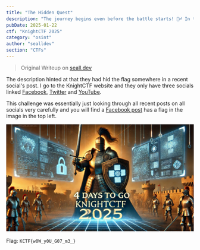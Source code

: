 ```yaml
---
title: "The Hidden Quest"
description: "The journey begins even before the battle starts! 🕵️‍♂️ In the world of knights and hackers, not everything is as it seems. Somewhere in our recent posts, a secret lies hidden, waiting to be discovered. 🕵️‍♂️ Look closer, think sharper, and let your curiosity guide you. The answer is out there – will you find it? 🛡️ Flag Format : KCTF{s0mething_here}"
pubDate: 2025-01-22
ctf: "KnightCTF 2025"
category: "osint"
author: "sealldev"
section: "CTFs"
---
```


> Original Writeup on [seall.dev](https://seall.dev/posts/knightctf2025#the-hidden-quest)

The description hinted at that they had hid the flag somewhere in a recent social's post. I go to the KnightCTF website and they only have three socials linked [Facebook](https://www.facebook.com/kn16h75qu4d), [Twitter](https://twitter.com/kn16h75qu4d) and [YouTube](https://www.youtube.com/knightsquad).

This challenge was essentially just looking through all recent posts on all socials very carefully and you will find a [Facebook post](https://www.facebook.com/photo/?fbid=603615618984074&set=ecnf.100080069238184) has a flag in the image in the top left.

![osintimage.png](images/25-knight/osintimage.png)

Flag: `KCTF{w0W_y0U_G07_m3_}`